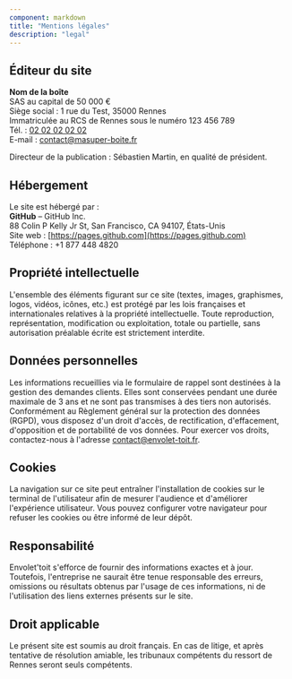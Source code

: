 ```yaml
---
component: markdown
title: "Mentions légales"
description: "legal"
---
```


## Éditeur du site

**Nom de la boîte**  
SAS au capital de 50 000 €  
Siège social : 1 rue du Test, 35000 Rennes  
Immatriculée au RCS de Rennes sous le numéro 123 456 789  
Tél. : [02 02 02 02 02](tel:+33202020202)  
E-mail : [contact@masuper-boite.fr](mailto:contact@masuper-boite.fr)

Directeur de la publication : Sébastien Martin, en qualité de président.

## Hébergement

Le site est hébergé par :  
**GitHub** – GitHub Inc.  
88 Colin P Kelly Jr St, San Francisco, CA 94107, États-Unis  
Site web : [https://pages.github.com](https://pages.github.com)  
Téléphone : +1 877 448 4820

## Propriété intellectuelle

L'ensemble des éléments figurant sur ce site (textes, images, graphismes, logos, vidéos, icônes, etc.) est protégé par les lois françaises et internationales relatives à la propriété intellectuelle. Toute reproduction, représentation, modification ou exploitation, totale ou partielle, sans autorisation préalable écrite est strictement interdite.

## Données personnelles

Les informations recueillies via le formulaire de rappel sont destinées à la gestion des demandes clients. Elles sont conservées pendant une durée maximale de 3 ans et ne sont pas transmises à des tiers non autorisés. Conformément au Règlement général sur la protection des données (RGPD), vous disposez d'un droit d'accès, de rectification, d'effacement, d'opposition et de portabilité de vos données. Pour exercer vos droits, contactez-nous à l'adresse [contact@envolet-toit.fr](mailto:contact@envolet-toit.fr).

## Cookies

La navigation sur ce site peut entraîner l'installation de cookies sur le terminal de l'utilisateur afin de mesurer l'audience et d'améliorer l'expérience utilisateur. Vous pouvez configurer votre navigateur pour refuser les cookies ou être informé de leur dépôt.

## Responsabilité

Envolet'toit s'efforce de fournir des informations exactes et à jour. Toutefois, l'entreprise ne saurait être tenue responsable des erreurs, omissions ou résultats obtenus par l'usage de ces informations, ni de l'utilisation des liens externes présents sur le site.

## Droit applicable

Le présent site est soumis au droit français. En cas de litige, et après tentative de résolution amiable, les tribunaux compétents du ressort de Rennes seront seuls compétents.
